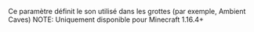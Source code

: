 Ce paramètre définit le son utilisé dans les grottes (par exemple, Ambient Caves)
NOTE: Uniquement disponible pour Minecraft 1.16.4+